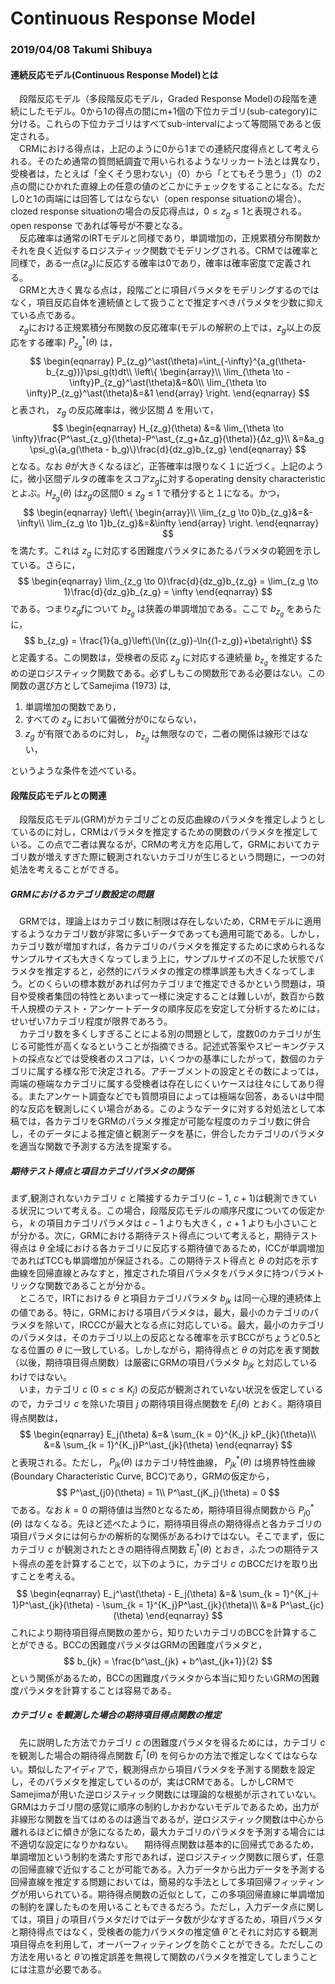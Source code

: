 # Continuous Response Model

### 2019/04/08 Takumi Shibuya

#### 連続反応モデル(Continuous Response Model)とは
　段階反応モデル（多段階反応モデル，Graded Response Model)の段階を連続にしたモデル。0から1の得点の間にm+1個の下位カテゴリ(sub-category)に分ける。これらの下位カテゴリはすべてsub-intervalによって等間隔であると仮定される。  
　CRMにおける得点は，上記のように0から1までの連続尺度得点として考えられる。そのため通常の質問紙調査で用いられるようなリッカート法とは異なり，受検者は，たとえば「全くそう思わない」（0）から「とてもそう思う」（1）の2点の間にひかれた直線上の任意の値のどこかにチェックをすることになる。ただし0と1の両端には回答してはならない（open response situationの場合）。clozed response situationの場合の反応得点は，$0 \le z_g \le 1$と表現される。open response であれば等号が不要となる。  
　反応確率は通常のIRTモデルと同様であり，単調増加の，正規累積分布関数かそれを良く近似するロジスティック関数でモデリングされる。CRMでは確率と同様で，ある一点($z_g$)に反応する確率は0であり，確率は確率密度で定義される。  
　GRMと大きく異なる点は，段階ごとに項目パラメタをモデリングするのではなく，項目反応自体を連続値として扱うことで推定すべきパラメタを少数に抑えている点である。    
　$z_g$における正規累積分布関数の反応確率(モデルの解釈の上では，$z_g$以上の反応をする確率) $P_{z_g}^\ast(\theta)$ は，
$$
\begin{eqnarray}
P_{z_g}^\ast(\theta)=\int_{-\infty}^{a_g(\theta-b_{z_g})}\psi_g(t)dt\\
\left\{
\begin{array}\\
\lim_{\theta \to -\infty}P_{z_g}^\ast(\theta)&=&0\\
\lim_{\theta \to \infty}P_{z_g}^\ast(\theta)&=&1
\end{array}
\right.
\end{eqnarray}
$$
と表され， $z_g$ の反応確率は，微少区間 $\Delta$ を用いて，
$$
\begin{eqnarray}
H_{z_g}(\theta) &=& \lim_{\theta \to \infty}\frac{P^\ast_{z_g}(\theta)-P^\ast_{z_g+Δz_g}(\theta)}{Δz_g}\\
&=&a_g \psi_g\{a_g(\theta - b_g)\}\frac{d}{dz_g}b_{z_g}
\end{eqnarray}
$$
となる。なお $\theta$が大きくなるほど，正答確率は限りなく１に近づく。上記のように，微小区間デルタの確率をスコア$z_g$に対するoperating density characteristicとよぶ。$H_{z_g}(\theta)$ は$z_g$の区間$0 \le z_g \le 1$ で積分すると１になる。かつ，
$$
\begin{eqnarray}
\left\{
\begin{array}\\
\lim_{z_g \to 0}b_{z_g}&=&-\infty\\
\lim_{z_g \to 1}b_{z_g}&=&\infty
\end{array}
\right.
\end{eqnarray}
$$
を満たす。これは $z_g$ に対応する困難度パラメタにあたるパラメタの範囲を示している。さらに，
$$
\begin{eqnarray}
\lim_{z_g \to 0}\frac{d}{dz_g}b_{z_g} = \lim_{z_g \to 1}\frac{d}{dz_g}b_{z_g} = \infty
\end{eqnarray}
$$
である。つまり$z_gf$について $b_{z_g}$ は狭義の単調増加である。ここで $b_{z_g}$ をあらたに，
$$
b_{z_g} = \frac{1}{a_g}\left\{\ln{(z_g)}-\ln{(1-z_g)}+\beta\right\}
$$
と定義する。この関数は，受検者の反応 $z_g$ に対応する連続量 $b_{z_g}$ を推定するための逆ロジスティック関数である。必ずしもこの関数形である必要はない。この関数の選び方としてSamejima (1973) は,

1. 単調増加の関数であり，
2. すべての $z_g$ において偏微分が0にならない，
3. $z_g$ が有限であるのに対し， $b_{z_g}$ は無限なので，二者の関係は線形ではない，

というような条件を述べている。

#### 段階反応モデルとの関連
　段階反応モデル(GRM)がカテゴリごとの反応曲線のパラメタを推定しようとしているのに対し，CRMはパラメタを推定するための関数のパラメタを推定している。この点で二者は異なるが，CRMの考え方を応用して，GRMにおいてカテゴリ数が増えすぎた際に観測されないカテゴリが生じるという問題に，一つの対処法を考えることができる。  
##### GRMにおけるカテゴリ数設定の問題
　GRMでは，理論上はカテゴリ数に制限は存在しないため，CRMモデルに適用するようなカテゴリ数が非常に多いデータであっても適用可能である。しかし，カテゴリ数が増加すれば，各カテゴリのパラメタを推定するために求められるなサンプルサイズも大きくなってしまう上に，サンプルサイズの不足した状態でパラメタを推定すると，必然的にパラメタの推定の標準誤差も大きくなってしまう。どのくらいの標本数があれば何カテゴリまで推定できるかという問題は，項目や受検者集団の特性とあいまって一様に決定することは難しいが，数百から数千人規模のテスト・アンケートデータの順序反応を安定して分析するためには，せいぜい7カテゴリ程度が限界であろう。  
　カテゴリ数を多くしすぎることによる別の問題として，度数0のカテゴリが生じる可能性が高くなるということが指摘できる。記述式答案やスピーキングテストの採点などでは受検者のスコアは，いくつかの基準にしたがって，数個のカテゴリに属する様な形で決定される。アチーブメントの設定とその数によっては，両端の極端なカテゴリに属する受検者は存在しにくいケースは往々にしてあり得る。またアンケート調査などでも質問項目によっては極端な回答，あるいは中間的な反応を観測しにくい場合がある。このようなデータに対する対処法として本稿では，各カテゴリをGRMのパラメタ推定が可能な程度のカテゴリ数に併合し，そのデータによる推定値と観測データを基に，併合したカテゴリのパラメタを適当な関数で予測する方法を提案する。  

##### 期待テスト得点と項目カテゴリパラメタの関係  
  まず,観測されないカテゴリ $c$ と隣接するカテゴリ($c-1$, $c+1$)は観測できている状況について考える。この場合，段階反応モデルの順序尺度についての仮定から， $k$ の項目カテゴリパラメタは $c-1$ よりも大きく，$c+1$ よりも小さいことが分かる。次に，GRMにおける期待テスト得点について考えると，期待テスト得点は $\theta$ 全域における各カテゴリに反応する期待値であるため，ICCが単調増加であればTCCも単調増加が保証される。この期待テスト得点と $\theta$ の対応を示す曲線を回帰直線とみなすと，推定された項目パラメタをパラメタに持つパラメトリックな関数であることが分かる。  
　ところで，IRTにおける $\theta$ と項目カテゴリパラメタ $b_{jk}$ は同一心理的連続体上の値である。特に，GRMにおける項目パラメタは，最大，最小のカテゴリのパラメタを除いて，IRCCCが最大となる点に対応している。最大，最小のカテゴリのパラメタは，そのカテゴリ以上の反応となる確率を示すBCCがちょうど0.5となる位置の $\theta$ に一致している。しかしながら，期待得点と $\theta$ の対応を表す関数（以後，期待項目得点関数）は厳密にGRMの項目パラメタ $b_{jk}$ と対応しているわけではない。  
　いま，カテゴリ $c$ $(0 \leq c \leq K_j)$ の反応が観測されていない状況を仮定しているので，カテゴリ $c$ を除いた項目 $j$ の期待項目得点関数を $E_j(\theta)$ とおく。期待項目得点関数は，
$$
\begin{eqnarray}
E_j(\theta) &=& \sum_{k = 0}^{K_j} kP_{jk}(\theta)\\
&=& \sum_{k = 1}^{K_j}P^\ast_{jk}(\theta)
\end{eqnarray}
$$
と表現される。ただし， $P_{jk}(\theta)$ はカテゴリ特性曲線， $P^\ast_{jk}(\theta)$ は境界特性曲線(Boundary Characteristic Curve, BCC)であり，GRMの仮定から，
$$
P^\ast_{j0}(\theta) = 1\\
P^\ast_{jK_j}(\theta) = 0
$$
である。なお $k=0$ の期待値は当然0となるため，期待項目得点関数から $P^\ast_{j0}(\theta)$ はなくなる。先ほど述べたように，期待項目得点の期待得点と各カテゴリの項目パラメタには何らかの解析的な関係があるわけではない。そこでまず，仮にカテゴリ $c$ が観測されたときの期待得点関数 $E_j^\ast(\theta)$ とおき，ふたつの期待テスト得点の差を計算することで，以下のように，カテゴリ $c$ のBCCだけを取り出すことを考える。
$$
\begin{eqnarray}
E_j^\ast(\theta) - E_j(\theta) &=& \sum_{k = 1}^{K_j＋1}P^\ast_{jk}(\theta) - \sum_{k = 1}^{K_j}P^\ast_{jk}(\theta)\\
&=& P^\ast_{jc}(\theta)
\end{eqnarray}
$$
これにより期待項目得点関数の差から，知りたいカテゴリのBCCを計算することができる。BCCの困難度パラメタはGRMの困難度パラメタと，
$$
b_{jk} = \frac{b^\ast_{jk} + b^\ast_{jk+1}}{2}
$$
という関係があるため，BCCの困難度パラメタから本当に知りたいGRMの困難度パラメタを計算することは容易である。
##### カテゴリ $c$ を観測した場合の期待項目得点関数の推定
　先に説明した方法でカテゴリ $c$ の困難度パラメタを得るためには，カテゴリ $c$ を観測した場合の期待得点関数 $E_j^\ast(\theta)$ を何らかの方法で推定しなくてはならない。類似したアイディアで，観測得点から項目パラメタを予測する関数を設定し，そのパラメタを推定しているのが，実はCRMである。しかしCRMでSamejimaが用いた逆ロジスティック関数には理論的な根拠が示されていない。GRMはカテゴリ間の感覚に順序の制約しかおかないモデルであるため，出力が非線形な関数を当てはめるのは適当であるが，逆ロジスティック関数は中心から離れるほどに傾きが急になるため，最大カテゴリのパラメタを予測する場合には不適切な設定になりかねない。
　期待得点関数は基本的に回帰式であるため，単調増加という制約を満たす形であれば，逆ロジスティック関数に限らず，任意の回帰直線で近似することが可能である。入力データから出力データを予測する回帰直線を推定する問題においては，簡易的な手法として多項回帰フィッティングが用いられている。期待得点関数の近似として，この多項回帰直線に単調増加の制約を課したものを用いることもできるだろう。ただし，入力データ点に関しては，項目 $j$ の項目パラメタだけではデータ数が少なすぎるため，項目パラメタと期待得点ではなく，受検者の能力パラメタの推定値 $\hat{\theta}$ とそれに対応する観測項目得点を利用して，オーバーフィッティングを防ぐことができる。ただしこの方法を用いると $\hat{\theta}$ の推定誤差を無視して関数のパラメタを推定してしまうことには注意が必要である。
